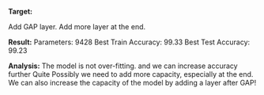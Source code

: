 
**Target:**

Add GAP layer. Add more layer at the end. 

**Result:**
Parameters: 9428
Best Train Accuracy: 99.33
Best Test Accuracy: 99.23

**Analysis:**
The model is not over-fitting. and we can increase accuracy further 
Quite Possibly we need to add more capacity, especially at the end. 
We can also increase the capacity of the model by adding a layer after GAP!
